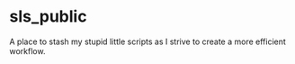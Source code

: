 sls_public
==========

A place to stash my stupid little scripts as I strive to create a more efficient workflow.
